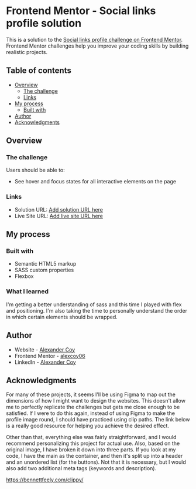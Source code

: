# Frontend Mentor - Social links profile solution

This is a solution to the [Social links profile challenge on Frontend Mentor](https://www.frontendmentor.io/challenges/social-links-profile-UG32l9m6dQ). Frontend Mentor challenges help you improve your coding skills by building realistic projects. 

## Table of contents

- [Overview](#overview)
  - [The challenge](#the-challenge)
  - [Links](#links)
- [My process](#my-process)
  - [Built with](#built-with)
- [Author](#author)
- [Acknowledgments](#acknowledgments)

## Overview

### The challenge

Users should be able to:

- See hover and focus states for all interactive elements on the page

### Links

- Solution URL: [Add solution URL here](https://your-solution-url.com)
- Live Site URL: [Add live site URL here](https://your-live-site-url.com)

## My process

### Built with

- Semantic HTML5 markup
- SASS custom properties
- Flexbox

### What I learned

I'm getting a better understanding of sass and this time I played with flex and positioning. I'm also taking the time to personally understand the  order in which certain elements should be wrapped. 

## Author

- Website - [Alexander Coy](https://alexander-coy.netlify.app/)
- Frontend Mentor - [alexcoy06](https://www.frontendmentor.io/profile/alexcoy06)
- LinkedIn - [Alexander Coy](https://www.linkedin.com/in/alexander-coy/)

## Acknowledgments

For many of these projects, it seems I'll be using Figma to map out the dimensions of how I might want to design the websites. This doesn't allow me to perfectly replicate the challenges but gets me close enough to be satisfied. If I were to do this again, instead of using Figma to make the profile image round, I should have practiced using clip paths. The link below is a really good resource for helping you achieve the desired effect.

Other than that, everything else was fairly straightforward, and I would recommend personalizing this project for actual use. Also, based on the original image, I have broken it down into three parts. If you look at my code, I have the main as the container, and then it's split up into a header and an unordered list (for the buttons). Not that it is necessary, but I would also add two additional meta tags (keywords and description).

https://bennettfeely.com/clippy/
